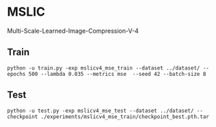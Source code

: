 # MSLIC

Multi-Scale-Learned-Image-Compression-V-4

## Train

```
python -u train.py -exp mslicv4_mse_train --dataset ../dataset/ --epochs 500 --lambda 0.035 --metrics mse  --seed 42 --batch-size 8
```

## Test

```
python -u test.py -exp mslicv4_mse_test --dataset ../dataset/ --checkpoint ./experiments/mslicv4_mse_train/checkpoint_best.pth.tar
```

